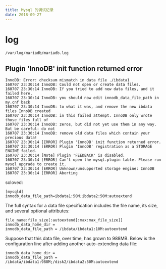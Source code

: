 ```yaml
---
title: Mysql 的调试记录
date: 2018-09-27
---
```

# log

    /var/log/mariadb/mariadb.log

## Plugin 'InnoDB' init function returned error

    InnoDB: Error: checksum mismatch in data file ./ibdata1
    160707 23:30:14 InnoDB: Could not open or create data files.
    160707 23:30:14 InnoDB: If you tried to add new data files, and it failed here,
    160707 23:30:14 InnoDB: you should now edit innodb_data_file_path in my.cnf back
    160707 23:30:14 InnoDB: to what it was, and remove the new ibdata files InnoDB created
    160707 23:30:14 InnoDB: in this failed attempt. InnoDB only wrote those files full of
    160707 23:30:14 InnoDB: zeros, but did not yet use them in any way. But be careful: do not
    160707 23:30:14 InnoDB: remove old data files which contain your precious data!
    160707 23:30:14 [ERROR] Plugin 'InnoDB' init function returned error.
    160707 23:30:14 [ERROR] Plugin 'InnoDB' registration as a STORAGE ENGINE failed.
    160707 23:30:14 [Note] Plugin 'FEEDBACK' is disabled.
    160707 23:30:14 [ERROR] Can't open the mysql.plugin table. Please run mysql_upgrade to create it.
    160707 23:30:14 [ERROR] Unknown/unsupported storage engine: InnoDB
    160707 23:30:14 [ERROR] Aborting

soloved:

    [mysqld]
    innodb_data_file_path=ibdata1:50M;ibdata2:50M:autoextend

The full syntax for a data file specification includes the file name, its size, and several optional attributes:

    file_name:file_size[:autoextend[:max:max_file_size]]
    innodb_data_home_dir =
    innodb_data_file_path = /ibdata/ibdata1:10M:autoextend

Suppose that this data file, over time, has grown to 988MB. Below is the configuration line after adding another auto-extending data file:

    innodb_data_home_dir =
    innodb_data_file_path = /ibdata/ibdata1:988M;/disk2/ibdata2:50M:autoextend